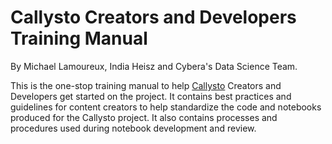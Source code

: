# Callysto Creators and Developers Training Manual

By Michael Lamoureux, India Heisz and Cybera's Data Science Team.

This is the one-stop training manual to help [Callysto](www.callysto.ca) Creators and Developers get started on the project. It contains best practices and guidelines for content creators to help standardize the code and notebooks produced for the Callysto project. It also contains processes and procedures used during notebook development and review.
